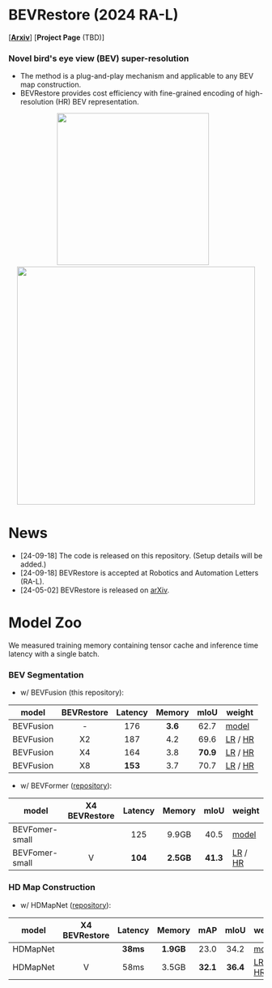 # BEVRestore (2024 RA-L)
[\[**Arxiv**\]](https://arxiv.org/abs/2405.01016) [**Project Page** (TBD)]

### Novel bird's eye view (BEV) super-resolution
  
  - The method is a plug-and-play mechanism and applicable to any BEV map construction.
  - BEVRestore provides cost efficiency with fine-grained encoding of high-resolution (HR) BEV representation.

<p align="center">
  <img src="https://github.com/user-attachments/assets/39c5e3ca-5ad2-45be-989f-4af38a6347b9" width="300">
  &nbsp;&nbsp;
  <img src="https://github.com/user-attachments/assets/65441c60-d0b9-43f6-b0c9-00f496d2821e" width="470">
</p>

# News
- [24-09-18] The code is released on this repository. (Setup details will be added.)
- [24-09-18] BEVRestore is accepted at Robotics and Automation Letters (RA-L).
- [24-05-02] BEVRestore is released on [arXiv](https://arxiv.org/abs/2405.01016).

# Model Zoo

We measured training memory containing tensor cache and inference time latency with a single batch.

### BEV Segmentation

- w/ BEVFusion (this repository):

| model        |  BEVRestore |   Latency  |  Memory   |  mIoU    |     weight    |
| ------------ | :---------: | :--------: |  :------: |  :-----: | ------------- |
| BEVFusion    |      -      |     176    |    **3.6**    |    62.7  | [model](https://www.dropbox.com/scl/fi/8lgd1hkod2a15mwry0fvd/bevfusion-seg.pth?rlkey=2tmgw7mcrlwy9qoqeui63tay9&dl=1) |
| BEVFusion    |     X2      |     187    |    4.2    |    69.6  | [LR](https://drive.google.com/file/d/107iSy9yvh-trL2euPHJjFX1__S2bnlq0/view?usp=sharing) / [HR](https://drive.google.com/file/d/1F5eGDX4TGAZnMOTysBSATPig7yiwZCrO/view?usp=sharing) |
| BEVFusion    |     X4      |     164    |    3.8    | **70.9** | [LR](https://drive.google.com/file/d/1aGRS6rm_pklMoXWvMiB_kLGNBdq0RSK9/view?usp=sharing) / [HR](https://drive.google.com/file/d/1McBKHPidOFnu1HVGV-XDA1OAS-3DcQYp/view?usp=sharing) |
| BEVFusion    |     X8      |     **153**    |    3.7    |   70.7   | [LR](https://drive.google.com/file/d/1fYMALBXqDVcFnQDtCMe6_8fwj0zvVMbE/view?usp=sharing) / [HR](https://drive.google.com/file/d/1otVBhGnXBukCDZhkFlbpDvkOhUb0cm5I/view?usp=sharing) |

- w/ BEVFormer ([repository](https://github.com/minshu-kim/BEVRestore-BEVFormer-seg/tree/main)):

|  model                      | X4 BEVRestore | Latency | Memory   | mIoU       |weight |
| --------------------------- | :-------------: | :-------------: | :----------: | :----------: |---------- |
| BEVFomer-small  |           | 125        | 9.9GB      | 40.5     |[model](https://drive.google.com/file/d/1Fn9ErCrWheNFfnCK3EZ1VmCPceUTxS5G/view?usp=share_link)|
| BEVFomer-small |     V      | **104**         | **2.5GB**     | **41.3**     |[LR](https://drive.google.com/file/d/1tUYpqrN6qXYd9uqS2PVViXG7i2GAXpwN/view?usp=sharing) / [HR](https://drive.google.com/file/d/1pNBIRXZl1ZbhupdWAfTGngbOnV_4qIn7/view?usp=share_link)|

### HD Map Construction

- w/ HDMapNet ([repository](https://github.com/minshu-kim/BEVRestore-HDMapNet)):
  
| model                      | X4 BEVRestore | Latency | Memory   | mAP | mIoU       |weight |
| -------------------------- | :-------------: | :-------------: | :----------: | :----------: | :----------: |---------- |
| HDMapNet |            | **38ms**         | **1.9GB**      | 23.0 | 34.2     |[model](https://drive.google.com/file/d/14UacCCDadgA3L2BRUu62c4XuV7ppXYBd/view?usp=sharing)|
| HDMapNet |     V      | 58ms         | 3.5GB | **32.1**     | **36.4**     |[LR](https://drive.google.com/file/d/1WsIigx9nylSms0KDhUdqejNGtxdjRqFs/view?usp=sharing) / [HR](https://drive.google.com/file/d/1n5rPKPsmYgXhiRIGrCVZSvhVPP-FnI3Z/view?usp=sharing)|
